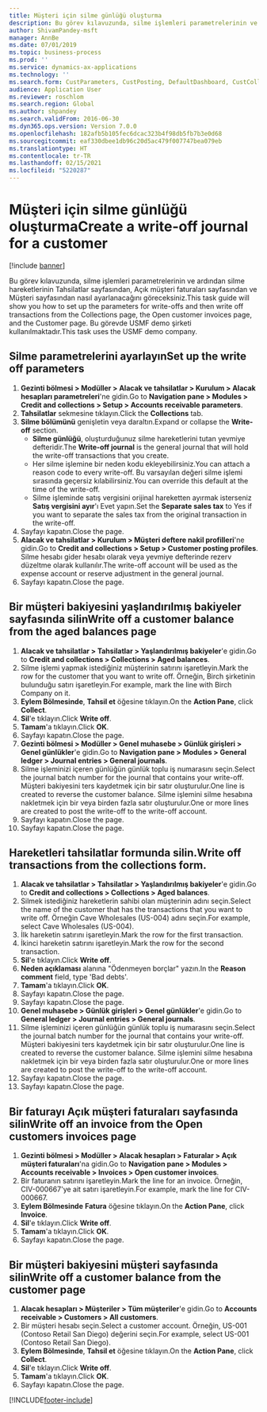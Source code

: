 ```yaml
---
title: Müşteri için silme günlüğü oluşturma
description: Bu görev kılavuzunda, silme işlemleri parametrelerinin ve ardından silme hareketlerinin Tahsilatlar sayfasından, Açık müşteri faturaları sayfasından ve Müşteri sayfasından nasıl ayarlanacağını göreceksiniz.
author: ShivamPandey-msft
manager: AnnBe
ms.date: 07/01/2019
ms.topic: business-process
ms.prod: ''
ms.service: dynamics-ax-applications
ms.technology: ''
ms.search.form: CustParameters, CustPosting, DefaultDashboard, CustCollectionsPoolsListPage, CustWriteOff, LedgerJournalTable, LedgerJournalTransDaily, CustCollections, CustOpenInvoicesListPage, CustTable
audience: Application User
ms.reviewer: roschlom
ms.search.region: Global
ms.author: shpandey
ms.search.validFrom: 2016-06-30
ms.dyn365.ops.version: Version 7.0.0
ms.openlocfilehash: 182afb5b105fec6dcac323b4f98db5fb7b3e0d68
ms.sourcegitcommit: eaf330dbee1db96c20d5ac479f007747bea079eb
ms.translationtype: HT
ms.contentlocale: tr-TR
ms.lasthandoff: 02/15/2021
ms.locfileid: "5220287"
---
```

# <a name="create-a-write-off-journal-for-a-customer"></a><span data-ttu-id="1e768-103">Müşteri için silme günlüğü oluşturma</span><span class="sxs-lookup"><span data-stu-id="1e768-103">Create a write-off journal for a customer</span></span>

[!include [banner](../../includes/banner.md)]

<span data-ttu-id="1e768-104">Bu görev kılavuzunda, silme işlemleri parametrelerinin ve ardından silme hareketlerinin Tahsilatlar sayfasından, Açık müşteri faturaları sayfasından ve Müşteri sayfasından nasıl ayarlanacağını göreceksiniz.</span><span class="sxs-lookup"><span data-stu-id="1e768-104">This task guide will show you how to set up the parameters for write-offs and then write off transactions from the Collections page, the Open customer invoices page, and the Customer page.</span></span> <span data-ttu-id="1e768-105">Bu görevde USMF demo şirketi kullanılmaktadır.</span><span class="sxs-lookup"><span data-stu-id="1e768-105">This task uses the USMF demo company.</span></span>


## <a name="set-up-the-write-off-parameters"></a><span data-ttu-id="1e768-106">Silme parametrelerini ayarlayın</span><span class="sxs-lookup"><span data-stu-id="1e768-106">Set up the write off parameters</span></span>
1. <span data-ttu-id="1e768-107">**Gezinti bölmesi > Modüller > Alacak ve tahsilatlar > Kurulum > Alacak hesapları parametreleri**'ne gidin.</span><span class="sxs-lookup"><span data-stu-id="1e768-107">Go to **Navigation pane > Modules > Credit and collections > Setup > Accounts receivable parameters**.</span></span>
2. <span data-ttu-id="1e768-108">**Tahsilatlar**  sekmesine tıklayın.</span><span class="sxs-lookup"><span data-stu-id="1e768-108">Click the **Collections** tab.</span></span>
3. <span data-ttu-id="1e768-109">**Silme bölümünü** genişletin veya daraltın.</span><span class="sxs-lookup"><span data-stu-id="1e768-109">Expand or collapse the **Write-off** section.</span></span>
    - <span data-ttu-id="1e768-110">**Silme günlüğü**, oluşturduğunuz silme hareketlerini tutan yevmiye defteridir.</span><span class="sxs-lookup"><span data-stu-id="1e768-110">The **Write-off journal** is the general journal that will hold the write-off transactions that you create.</span></span>  
    - <span data-ttu-id="1e768-111">Her silme işlemine bir neden kodu ekleyebilirsiniz.</span><span class="sxs-lookup"><span data-stu-id="1e768-111">You can attach a reason code to every write-off.</span></span> <span data-ttu-id="1e768-112">Bu varsayılan değeri silme işlemi sırasında geçersiz kılabilirsiniz.</span><span class="sxs-lookup"><span data-stu-id="1e768-112">You can override this default at the time of the write-off.</span></span>  
    - <span data-ttu-id="1e768-113">Silme işleminde satış vergisini orijinal hareketten ayırmak isterseniz **Satış vergisini ayır**'ı Evet yapın.</span><span class="sxs-lookup"><span data-stu-id="1e768-113">Set the **Separate sales tax** to Yes if you want to separate the sales tax from the original transaction in the write-off.</span></span>  
4. <span data-ttu-id="1e768-114">Sayfayı kapatın.</span><span class="sxs-lookup"><span data-stu-id="1e768-114">Close the page.</span></span>
5. <span data-ttu-id="1e768-115">**Alacak ve tahsilatlar > Kurulum > Müşteri deftere nakil profilleri**'ne gidin.</span><span class="sxs-lookup"><span data-stu-id="1e768-115">Go to **Credit and collections > Setup > Customer posting profiles**.</span></span> <span data-ttu-id="1e768-116">Silme hesabı gider hesabı olarak veya yevmiye defterinde rezerv düzeltme olarak kullanılır.</span><span class="sxs-lookup"><span data-stu-id="1e768-116">The write-off account will be used as the expense account or reserve adjustment in the general journal.</span></span>
6. <span data-ttu-id="1e768-117">Sayfayı kapatın.</span><span class="sxs-lookup"><span data-stu-id="1e768-117">Close the page.</span></span>

## <a name="write-off-a-customer-balance-from-the-aged-balances-page"></a><span data-ttu-id="1e768-118">Bir müşteri bakiyesini yaşlandırılmış bakiyeler sayfasında silin</span><span class="sxs-lookup"><span data-stu-id="1e768-118">Write off a customer balance from the aged balances page</span></span>
1. <span data-ttu-id="1e768-119">**Alacak ve tahsilatlar > Tahsilatlar > Yaşlandırılmış bakiyeler**'e gidin.</span><span class="sxs-lookup"><span data-stu-id="1e768-119">Go to **Credit and collections > Collections > Aged balances**.</span></span>
2. <span data-ttu-id="1e768-120">Silme işlemi yapmak istediğiniz müşterinin satırını işaretleyin.</span><span class="sxs-lookup"><span data-stu-id="1e768-120">Mark the row for the customer that you want to write off.</span></span> <span data-ttu-id="1e768-121">Örneğin, Birch şirketinin bulunduğu satırı işaretleyin.</span><span class="sxs-lookup"><span data-stu-id="1e768-121">For example, mark the line with Birch Company on it.</span></span>
3. <span data-ttu-id="1e768-122">**Eylem Bölmesinde**, **Tahsil et** öğesine tıklayın.</span><span class="sxs-lookup"><span data-stu-id="1e768-122">On the **Action Pane**, click **Collect**.</span></span>
4. <span data-ttu-id="1e768-123">**Sil**'e tıklayın.</span><span class="sxs-lookup"><span data-stu-id="1e768-123">Click **Write off**.</span></span>
5. <span data-ttu-id="1e768-124">**Tamam**'a tıklayın.</span><span class="sxs-lookup"><span data-stu-id="1e768-124">Click **OK**.</span></span>
6. <span data-ttu-id="1e768-125">Sayfayı kapatın.</span><span class="sxs-lookup"><span data-stu-id="1e768-125">Close the page.</span></span>
7. <span data-ttu-id="1e768-126">**Gezinti bölmesi > Modüller > Genel muhasebe > Günlük girişleri > Genel günlükler**'e gidin.</span><span class="sxs-lookup"><span data-stu-id="1e768-126">Go to **Navigation pane > Modules > General ledger > Journal entries > General journals**.</span></span>
8. <span data-ttu-id="1e768-127">Silme işleminizi içeren günlüğün günlük toplu iş numarasını seçin.</span><span class="sxs-lookup"><span data-stu-id="1e768-127">Select the journal batch number for the journal that contains your write-off.</span></span> <span data-ttu-id="1e768-128">Müşteri bakiyesini ters kaydetmek için bir satır oluşturulur.</span><span class="sxs-lookup"><span data-stu-id="1e768-128">One line is created to reverse the customer balance.</span></span> <span data-ttu-id="1e768-129">Silme işlemini silme hesabına nakletmek için bir veya birden fazla satır oluşturulur.</span><span class="sxs-lookup"><span data-stu-id="1e768-129">One or more lines are created to post the write-off to the write-off account.</span></span>  
9. <span data-ttu-id="1e768-130">Sayfayı kapatın.</span><span class="sxs-lookup"><span data-stu-id="1e768-130">Close the page.</span></span>
10. <span data-ttu-id="1e768-131">Sayfayı kapatın.</span><span class="sxs-lookup"><span data-stu-id="1e768-131">Close the page.</span></span>

## <a name="write-off-transactions-from-the-collections-form"></a><span data-ttu-id="1e768-132">Hareketleri tahsilatlar formunda silin.</span><span class="sxs-lookup"><span data-stu-id="1e768-132">Write off transactions from the collections form.</span></span>
1. <span data-ttu-id="1e768-133">**Alacak ve tahsilatlar > Tahsilatlar > Yaşlandırılmış bakiyeler**'e gidin.</span><span class="sxs-lookup"><span data-stu-id="1e768-133">Go to **Credit and collections > Collections > Aged balances**.</span></span>
2. <span data-ttu-id="1e768-134">Silmek istediğiniz hareketlerin sahibi olan müşterinin adını seçin.</span><span class="sxs-lookup"><span data-stu-id="1e768-134">Select the name of the customer that has the transactions that you want to write off.</span></span> <span data-ttu-id="1e768-135">Örneğin Cave Wholesales (US-004) adını seçin.</span><span class="sxs-lookup"><span data-stu-id="1e768-135">For example, select Cave Wholesales (US-004).</span></span>
3. <span data-ttu-id="1e768-136">İlk hareketin satırını işaretleyin.</span><span class="sxs-lookup"><span data-stu-id="1e768-136">Mark the row for the first transaction.</span></span>
4. <span data-ttu-id="1e768-137">İkinci hareketin satırını işaretleyin.</span><span class="sxs-lookup"><span data-stu-id="1e768-137">Mark the row for the second transaction.</span></span>
5. <span data-ttu-id="1e768-138">**Sil**'e tıklayın.</span><span class="sxs-lookup"><span data-stu-id="1e768-138">Click **Write off**.</span></span>
6. <span data-ttu-id="1e768-139">**Neden açıklaması** alanına "Ödenmeyen borçlar" yazın.</span><span class="sxs-lookup"><span data-stu-id="1e768-139">In the **Reason comment** field, type 'Bad debts'.</span></span>
7. <span data-ttu-id="1e768-140">**Tamam**'a tıklayın.</span><span class="sxs-lookup"><span data-stu-id="1e768-140">Click **OK**.</span></span>
8. <span data-ttu-id="1e768-141">Sayfayı kapatın.</span><span class="sxs-lookup"><span data-stu-id="1e768-141">Close the page.</span></span>
9. <span data-ttu-id="1e768-142">Sayfayı kapatın.</span><span class="sxs-lookup"><span data-stu-id="1e768-142">Close the page.</span></span>
10. <span data-ttu-id="1e768-143">**Genel muhasebe > Günlük girişleri > Genel günlükler**'e gidin.</span><span class="sxs-lookup"><span data-stu-id="1e768-143">Go to **General ledger > Journal entries > General journals**.</span></span>
11. <span data-ttu-id="1e768-144">Silme işleminizi içeren günlüğün günlük toplu iş numarasını seçin.</span><span class="sxs-lookup"><span data-stu-id="1e768-144">Select the journal batch number for the journal that contains your write-off.</span></span> <span data-ttu-id="1e768-145">Müşteri bakiyesini ters kaydetmek için bir satır oluşturulur.</span><span class="sxs-lookup"><span data-stu-id="1e768-145">One line is created to reverse the customer balance.</span></span> <span data-ttu-id="1e768-146">Silme işlemini silme hesabına nakletmek için bir veya birden fazla satır oluşturulur.</span><span class="sxs-lookup"><span data-stu-id="1e768-146">One or more lines are created to post the write-off to the write-off account.</span></span>  
12. <span data-ttu-id="1e768-147">Sayfayı kapatın.</span><span class="sxs-lookup"><span data-stu-id="1e768-147">Close the page.</span></span>
13. <span data-ttu-id="1e768-148">Sayfayı kapatın.</span><span class="sxs-lookup"><span data-stu-id="1e768-148">Close the page.</span></span>

## <a name="write-off-an-invoice-from-the-open-customers-invoices-page"></a><span data-ttu-id="1e768-149">Bir faturayı Açık müşteri faturaları sayfasında silin</span><span class="sxs-lookup"><span data-stu-id="1e768-149">Write off an invoice from the Open customers invoices page</span></span>
1. <span data-ttu-id="1e768-150">**Gezinti bölmesi > Modüller > Alacak hesapları > Faturalar > Açık müşteri faturaları**'na gidin.</span><span class="sxs-lookup"><span data-stu-id="1e768-150">Go to **Navigation pane > Modules > Accounts receivable > Invoices > Open customer invoices**.</span></span>
2. <span data-ttu-id="1e768-151">Bir faturanın satırını işaretleyin.</span><span class="sxs-lookup"><span data-stu-id="1e768-151">Mark the line for an invoice.</span></span> <span data-ttu-id="1e768-152">Örneğin, CIV-000667'ye ait satırı işaretleyin.</span><span class="sxs-lookup"><span data-stu-id="1e768-152">For example, mark the line for CIV-000667.</span></span>
3. <span data-ttu-id="1e768-153">**Eylem Bölmesinde** **Fatura** öğesine tıklayın.</span><span class="sxs-lookup"><span data-stu-id="1e768-153">On the **Action Pane**, click **Invoice**.</span></span>
4. <span data-ttu-id="1e768-154">**Sil**'e tıklayın.</span><span class="sxs-lookup"><span data-stu-id="1e768-154">Click **Write off**.</span></span>
5. <span data-ttu-id="1e768-155">**Tamam**'a tıklayın.</span><span class="sxs-lookup"><span data-stu-id="1e768-155">Click **OK**.</span></span>
6. <span data-ttu-id="1e768-156">Sayfayı kapatın.</span><span class="sxs-lookup"><span data-stu-id="1e768-156">Close the page.</span></span>

## <a name="write-off-a-customer-balance-from-the-customer-page"></a><span data-ttu-id="1e768-157">Bir müşteri bakiyesini müşteri sayfasında silin</span><span class="sxs-lookup"><span data-stu-id="1e768-157">Write off a customer balance from the customer page</span></span>
1. <span data-ttu-id="1e768-158">**Alacak hesapları > Müşteriler > Tüm müşteriler**'e gidin.</span><span class="sxs-lookup"><span data-stu-id="1e768-158">Go to **Accounts receivable > Customers > All customers**.</span></span>
2. <span data-ttu-id="1e768-159">Bir müşteri hesabı seçin.</span><span class="sxs-lookup"><span data-stu-id="1e768-159">Select a customer account.</span></span> <span data-ttu-id="1e768-160">Örneğin, US-001 (Contoso Retail San Diego) değerini seçin.</span><span class="sxs-lookup"><span data-stu-id="1e768-160">For example, select US-001 (Contoso Retail San Diego).</span></span>
3. <span data-ttu-id="1e768-161">**Eylem Bölmesinde**, **Tahsil et** öğesine tıklayın.</span><span class="sxs-lookup"><span data-stu-id="1e768-161">On the **Action Pane**, click **Collect**.</span></span>
4. <span data-ttu-id="1e768-162">**Sil**'e tıklayın.</span><span class="sxs-lookup"><span data-stu-id="1e768-162">Click **Write off**.</span></span>
5. <span data-ttu-id="1e768-163">**Tamam**'a tıklayın.</span><span class="sxs-lookup"><span data-stu-id="1e768-163">Click **OK**.</span></span>
6. <span data-ttu-id="1e768-164">Sayfayı kapatın.</span><span class="sxs-lookup"><span data-stu-id="1e768-164">Close the page.</span></span>



[!INCLUDE[footer-include](../../../includes/footer-banner.md)]